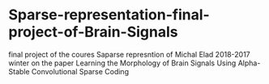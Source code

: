 # Sparse-representation-final-project-of-Brain-Signals
final project of the coures Saparse represntion of Michal Elad 2018-2017 winter on the paper Learning the Morphology of Brain Signals Using Alpha-Stable Convolutional Sparse Coding
